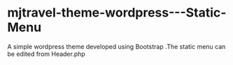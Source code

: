 # mjtravel-theme-wordpress---Static-Menu
A simple wordpress theme developed using Bootstrap .The static menu can be edited from Header.php
